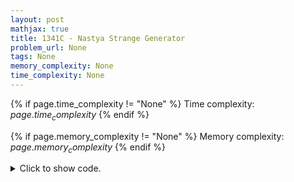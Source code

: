 ```yaml
---
layout: post
mathjax: true
title: 1341C - Nastya Strange Generator
problem_url: None
tags: None
memory_complexity: None
time_complexity: None
---
```




{% if page.time_complexity != "None" %}
Time complexity: ${{ page.time_complexity }}$
{% endif %}

{% if page.memory_complexity != "None" %}
Memory complexity: ${{ page.memory_complexity }}$
{% endif %}

<details>
<summary>
<p style="display:inline">Click to show code.</p>
</summary>
```cpp
{% raw %}
using namespace std;
const int NMAX = 1e5 + 11;
int n, pos[NMAX], p[NMAX];
bool solve(void)
{
    bool vis[n];
    memset(vis, false, sizeof(*vis) * n);
    int cur = 0;
    while (cur < n)
    {
        if (vis[pos[cur]])
        {
            ++cur;
            continue;
        }
        if (not vis[pos[cur]])
        {
            vis[pos[cur++]] = true;
            while (pos[cur - 1] + 1 < n and not vis[pos[cur - 1] + 1])
            {
                if (pos[cur] != pos[cur - 1] + 1)
                    return false;
                vis[cur++] = true;
            }
        }
    }
    return true;
}
int main(void)
{
    ios_base::sync_with_stdio(false);
    cin.tie(NULL);
    int t, pi;
    cin >> t;
    while (t--)
    {
        cin >> n;
        for (int i = 0; i < n; ++i)
        {
            cin >> pi;
            p[i] = pi - 1;
            pos[pi - 1] = i;
        }
        cout << (solve() ? "Yes" : "No") << endl;
    }
    return 0;
}

{% endraw %}
```
</details>

